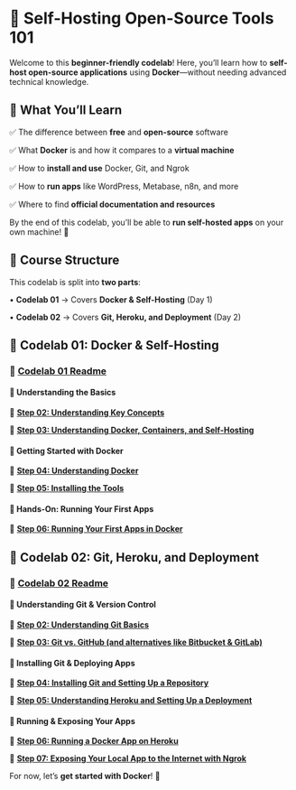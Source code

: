 # **🚀 Self-Hosting Open-Source Tools 101**

Welcome to this **beginner-friendly codelab**! Here, you’ll learn how to **self-host open-source applications** using **Docker**—without needing advanced technical knowledge.

## **📖 What You’ll Learn**

✅ The difference between **free** and **open-source** software

✅ What **Docker** is and how it compares to a **virtual machine**

✅ How to **install and use** Docker, Git, and Ngrok

✅ How to **run apps** like WordPress, Metabase, n8n, and more

✅ Where to find **official documentation and resources**

By the end of this codelab, you’ll be able to **run self-hosted apps** on your own machine! 🎉



## **📌 Course Structure**



This codelab is split into **two parts**:

•  **Codelab 01** → Covers **Docker & Self-Hosting** (Day 1)

•  **Codelab 02** → Covers **Git, Heroku, and Deployment** (Day 2)


## **📂 Codelab 01: Docker & Self-Hosting**



### 📍 [**Codelab 01 Readme**](./codelabs/01/readme.md)


#### **🔹 Understanding the Basics**


📌 [**Step 02: Understanding Key Concepts**](./codelabs/01/step-02.md)

📌 [**Step 03: Understanding Docker, Containers, and Self-Hosting**](./codelabs/01/step-03.md)



#### **🔹 Getting Started with Docker**



📌 [**Step 04: Understanding Docker**](./codelabs/01/step-04.md)

📌 [**Step 05: Installing the Tools**](./codelabs/01/step-05.md)



#### **🔹 Hands-On: Running Your First Apps**



📌 [**Step 06: Running Your First Apps in Docker**](./codelabs/01/step-06.md)



## **📂 Codelab 02: Git, Heroku, and Deployment**



### 📍 [**Codelab 02 Readme**](./codelabs/02/readme.md)



#### **🔹 Understanding Git & Version Control**



📌 [**Step 02: Understanding Git Basics**](./codelabs/02/step-02.md)

📌 [**Step 03: Git vs. GitHub (and alternatives like Bitbucket & GitLab)**](./codelabs/02/step-03.md)



#### **🔹 Installing Git & Deploying Apps**



📌 [**Step 04: Installing Git and Setting Up a Repository**](./codelabs/02/step-04.md)

📌 [**Step 05: Understanding Heroku and Setting Up a Deployment**](./codelabs/02/step-05.md)



#### **🔹 Running & Exposing Your Apps**



📌 [**Step 06: Running a Docker App on Heroku**](./codelabs/02/step-06.md)

📌 [**Step 07: Exposing Your Local App to the Internet with Ngrok**](./codelabs/02/step-07.md)



For now, let’s **get started with Docker**! 🎉